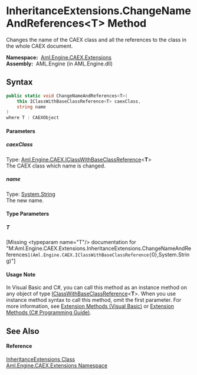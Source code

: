 InheritanceExtensions.ChangeNameAndReferences&lt;T> Method
==========================================================
Changes the name of the CAEX class and all the references to the class in the whole CAEX document.

  **Namespace:**  [Aml.Engine.CAEX.Extensions][1]  
  **Assembly:**  AML.Engine (in AML.Engine.dll)

Syntax
------

```csharp
public static void ChangeNameAndReferences<T>(
	this IClassWithBaseClassReference<T> caexClass,
	string name
)
where T : CAEXObject

```

#### Parameters

##### *caexClass*
Type: [Aml.Engine.CAEX.IClassWithBaseClassReference][2]&lt;**T**>  
The CAEX class which name is changed.

##### *name*
Type: [System.String][3]  
The new name.

#### Type Parameters

##### *T*

[Missing &lt;typeparam name="T"/> documentation for "M:Aml.Engine.CAEX.Extensions.InheritanceExtensions.ChangeNameAndReferences``1(Aml.Engine.CAEX.IClassWithBaseClassReference{``0},System.String)"]


#### Usage Note
In Visual Basic and C#, you can call this method as an instance method on any object of type [IClassWithBaseClassReference][2]&lt;**T**>. When you use instance method syntax to call this method, omit the first parameter. For more information, see [Extension Methods (Visual Basic)][4] or [Extension Methods (C# Programming Guide)][5].

See Also
--------

#### Reference
[InheritanceExtensions Class][6]  
[Aml.Engine.CAEX.Extensions Namespace][1]  

[1]: ../README.md
[2]: ../../Aml.Engine.CAEX/IClassWithBaseClassReference_1/README.md
[3]: https://docs.microsoft.com/dotnet/api/system.string
[4]: https://docs.microsoft.com/dotnet/visual-basic/programming-guide/language-features/procedures/extension-methods
[5]: https://docs.microsoft.com/dotnet/csharp/programming-guide/classes-and-structs/extension-methods
[6]: README.md
[7]: https://www.automationml.org
[8]: ../../icons/logoShade.png